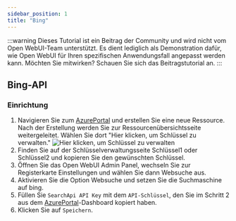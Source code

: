 ```yaml
---
sidebar_position: 1
title: "Bing"
---
```


:::warning
Dieses Tutorial ist ein Beitrag der Community und wird nicht vom Open WebUI-Team unterstützt. Es dient lediglich als Demonstration dafür, wie Open WebUI für Ihren spezifischen Anwendungsfall angepasst werden kann. Möchten Sie mitwirken? Schauen Sie sich das Beitragstutorial an.
:::

## Bing-API

### Einrichtung

1. Navigieren Sie zum [AzurePortal](https://portal.azure.com/#create/Microsoft.BingSearch) und erstellen Sie eine neue Ressource. Nach der Erstellung werden Sie zur Ressourcenübersichtsseite weitergeleitet. Wählen Sie dort "Hier klicken, um Schlüssel zu verwalten." ![Hier klicken, um Schlüssel zu verwalten](https://github.com/user-attachments/assets/dd2a3c67-d6a7-4198-ba54-67a3c8acff6d)
2. Finden Sie auf der Schlüsselverwaltungsseite Schlüssel1 oder Schlüssel2 und kopieren Sie den gewünschten Schlüssel.
3. Öffnen Sie das Open WebUI Admin Panel, wechseln Sie zur Registerkarte Einstellungen und wählen Sie dann Websuche aus.
4. Aktivieren Sie die Option Websuche und setzen Sie die Suchmaschine auf bing.
5. Füllen Sie `SearchApi API Key` mit dem `API-Schlüssel`, den Sie im Schritt 2 aus dem [AzurePortal](https://portal.azure.com/#create/Microsoft.BingSearch)-Dashboard kopiert haben.
6. Klicken Sie auf `Speichern`.
